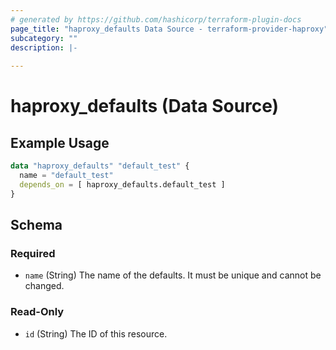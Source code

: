 ```yaml
---
# generated by https://github.com/hashicorp/terraform-plugin-docs
page_title: "haproxy_defaults Data Source - terraform-provider-haproxy"
subcategory: ""
description: |-
  
---
```


# haproxy_defaults (Data Source)



## Example Usage

```terraform
data "haproxy_defaults" "default_test" {
  name = "default_test"
  depends_on = [ haproxy_defaults.default_test ]
}
```

<!-- schema generated by tfplugindocs -->
## Schema

### Required

- `name` (String) The name of the defaults. It must be unique and cannot be changed.

### Read-Only

- `id` (String) The ID of this resource.
